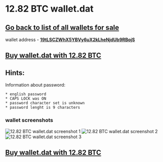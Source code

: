 # 12.82 BTC wallet.dat

## [Go back to list of all wallets for sale](https://mady2077.github.io/walletBTC/)

wallet address - **[19tLSCZWhX5YBVy6uX2kLheNjdUb9RBojS](https://www.blockchain.com/btc/address/19tLSCZWhX5YBVy6uX2kLheNjdUb9RBojS)**

## [Buy wallet.dat with 12.82 BTC](https://satoshidisk.com/pay/CBUqef)

## Hints:

Information about password: 
```
* english password
* CAPS LOCK was ON
* password character set is unknown
* password lenght is 9 characters
```


### wallet screenshots
![12.82 BTC wallet.dat screenshot 1](https://i.imgur.com/jnWO8Ap.png)
![12.82 BTC wallet.dat screenshot 2](https://i.imgur.com/muo7I87.png)
![12.82 BTC wallet.dat screenshot 3](https://i.imgur.com/3Mga7AL.png)

## [Buy wallet.dat with 12.82 BTC](https://satoshidisk.com/pay/CBUqef)